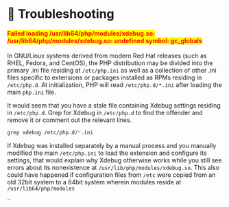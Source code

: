 # 🐞 Troubleshooting



#### <mark style="color:red;">Failed loading /usr/lib64/php/modules/xdebug.so: /usr/lib64/php/modules/xdebug.so: undefined symbol: gc\_globals</mark>

In GNU/Linux systems derived from modern Red Hat releases (such as RHEL, Fedora, and CentOS), the PHP distribution may be divided into the primary .ini file residing at `/etc/php.ini` as well as a collection of other .ini files specific to extensions or packages installed as RPMs residing in `/etc/php.d`. At initialization, PHP will read `/etc/php.d/*.ini` after loading the main `php.ini` file.

It would seem that you have a stale file containing Xdebug settings residing in `/etc/php.d`. Grep for Xdebug in `/etc/php.d` to find the offender and remove it or comment out the relevant lines.

```bash
grep xdebug /etc/php.d/*.ini
```

If Xdebug was installed separately by a manual process and you manually modified the main `/etc/php.ini` to load the extension and configure its settings, that would explain why Xdebug otherwise works while you still see errors about its nonexistence at `/usr/lib/php/modules/xdebug.so`. This also could have happened if configuration files from `/etc` were copied from an old 32bit system to a 64bit system wherein modules reside at `/usr/lib64/php/modules`

\`\`



